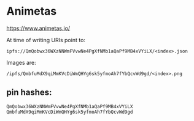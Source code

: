 # Animetas

https://www.animetas.io/

At time of writing URIs point to:

`ipfs://QmQobwx36WXzNNWmFVvwNe4PgXfNMb1aQaPf9MB4xVYiLX/<index>.json`

Images are:

`/ipfs/QmbfuMdX9qiMmKVcDiWmQHYg6sk5yfmoAh7fYbQcvWd9gd/<index>.png`

## pin hashes:
```
QmQobwx36WXzNNWmFVvwNe4PgXfNMb1aQaPf9MB4xVYiLX
QmbfuMdX9qiMmKVcDiWmQHYg6sk5yfmoAh7fYbQcvWd9gd
```
